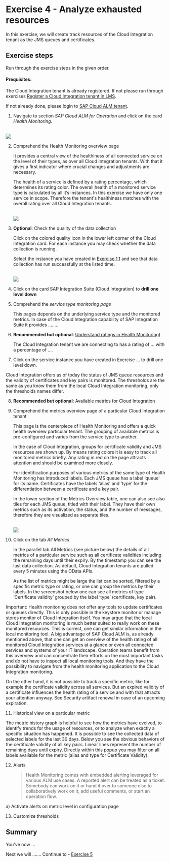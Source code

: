 # Exercise 4 - Analyze exhausted resources

In this exercise, we will create track resources of the Cloud Integration tenant as the JMS queues and certificates. 

## Exercise steps

Run through the exercise steps in the given order.

#### Prequisites:
The Cloud Integration tenant is already registered. If not please run through exercises [Register a Cloud Integration tenant in LMS](../ex11/).

If not already done, please login to [SAP Cloud ALM tenant](https://teched22-cloudalm-003.authentication.eu10.hana.ondemand.com/).  

1.	Navigate to section *SAP Cloud ALM for Operation* and click on the card *Health Monitoring*.

   <br>![](/exercises/ex1/images/CALMLandingHealthMon.png)

2. Comprehend the Health Monitoring overview page 

   It provides a central view of the healthiness of all connected service on the level of their types, as over all Cloud Integration tenants. With that it gives a first indicator where crucial changes and adjustments are necessary. 

   The health of a service is defined by a rating percentage, which determines its rating color. The overall health of a monitored service type is calculated by all it’s instances. In this exercise we have only one service in scope. Therefore the tenant's healthiness matches with the overall rating over all Cloud Integration tenants.

   <br>![](/exercises/ex1/images/CALMLandingHealthMon.png)

3. **Optional**: Check the quality of the data collection

   Click on the colored quality icon in the lower left corner of the Cloud Integration card. For each instance you may check whether the data collection is running.
   
   Select the instance you have created in [Exercise 1.1](../ex/ex11/) and see that data collection has run successfully at the listed time.
   
   <br>![](/exercises/ex1/images/HMDataQuality.png)

4. Click on the card SAP Integration Suite (Cloud Integration) to **drill one level down**

5. Comprehend the *service type monitoring page* 

   This pages depends on the underlying service type and the monitored metrics. In case of the Cloud Integration capability of SAP Integration Suite it provides ........

6. **Recommended but optional**: [Understand ratings in Health Monitoring](./ex41/))

   The Cloud Integration tenant we are connecting to has a rating of ... with a percentage of ....

7.	Click on the service instance you have created in Exercise ... to drill one level down.

   Cloud Integration offers as of today the status of JMS queue resources and the validity of certificates and key pairs is monitored. The thresholds are the same as you know them from the local Cloud Integration monitoring, only the thresholds names differ.

8. **Recommended but optional**: Available metrics for Cloud Integration

9. Comprehend the metrics overview page of a particular Cloud Integration tenant

   This page is the centerpiece of Health Monitoring and offers a quick health overview particular tenant. The grouping of available metrics is pre-configured and varies from the service type to another. 
   
   In the case of Cloud Integration, groups for certificate validity and JMS resources are shown up. By means rating colors it is easy to track all monitored metrics briefly. Any rating in red on the page attracts attention and should be examined more closely.

    For identification purposes of various metrics of the same type of Health Monitoring has introduced labels. Each JMS queue has a label ‘queue’ for its name. Certificates have the labels ‘alias’ and ‘type’ for the differentiation between a certificate and a key pair.

    In the lower section of the Metrics Overview table, one can also see also tiles for each JMS queue, titled with their label. They have their own metrics such as its activation, the status, and the number of messages, therefore they are visualized as separate tiles.

   <br>![](/exercises/ex1/images/HMDataQuality.png)

10. Click on the tab *All Metrics*

    In the parallel tab All Metrics (see picture below) the details of all metrics of a particular service such as all certificate validities including the remaining days until their expiry. By the timestamp you can see the last data collection. As default, Cloud Integration tenants are pulled every 5 minutes using the OData APIs.

    As the list of metrics might be large the list can be sorted, filtered by a specific metric type or rating, or one can group the metrics by their labels. In the screenshot below one can see all metrics of type ‘Certificate validity’ grouped by the label ‘type’ (certificate, key pair).

Important:
Health monitoring does not offer any tools to update certificates or queues directly. This is only possible in the keystore monitor or manage stores monitor of Cloud Integration itself. You may argue that the local Cloud Integration monitoring is much better suited to really work on these monitored resources. This is correct, one can get similar information in the local monitoring tool. A big advantage of SAP Cloud ALM is, as already mentioned above, that one can get an overview of the health rating of all monitored Cloud Integration services at a glance or even all connected services and systems of your IT landscape. Operation teams benefit from this overview and can concentrate their efforts on the most important tasks and do not have to inspect all local monitoring tools. And they have the possibility to navigate from the health monitoring application to the Cloud Integration monitoring.

On the other hand, it is not possible to track a specific metric, like for example the certificate validity across all services. But an expired validity of a certificate influences the health rating of a service and with that attracts your attention anyway. See Security artifact renewal in case of an upcoming expiration.

11. Historical view on a particular metric

   The metric history graph is helpful to see how the metrics have evolved, to identify trends for the usage of resources, or to analyze when exactly a specific situation has happened. It is possible to see the collected data of selected labels for the last 30 days. Below you see the obvious behaviors of the certificate validity of all key pairs. Linear lines represent the number of remaining days until expiry. Directly within this popup you may filter on all labels available for the metric (alias and type for Certificate Validity).

12. Alerts

      >
      > Health Monitoring comes with embedded alerting leveraged for various ALM use cases. A reported alert can be treated as a ticket. Somebody can work on it or hand it over to someone else to collaboratively work on it, add useful comments, or start an operation flow.
      >

   a) Activate alerts on metric level in configuration page
   
13. Customize thresholds


   
## Summary

You've now ...

Next we will ....... Continue to - [Exercise 5](../ex5/README.md)

<!--
## Exercise 2.1 Sub Exercise 1 Description

After completing these steps you will have created...

1. Click here.
<br>![](/exercises/ex2/images/02_01_0010.png)

2.	Insert this line of code.
```abap
response->set_text( |Hello ABAP World! | ). 
```

## Exercise 2.2 Sub Exercise 2 Description

After completing these steps you will have...

1.	Enter this code.
```abap
DATA(lt_params) = request->get_form_fields(  ).
READ TABLE lt_params REFERENCE INTO DATA(lr_params) WITH KEY name = 'cmd'.
  IF sy-subrc = 0.
    response->set_status( i_code = 200
                     i_reason = 'Everything is fine').
    RETURN.
  ENDIF.

```
-->

